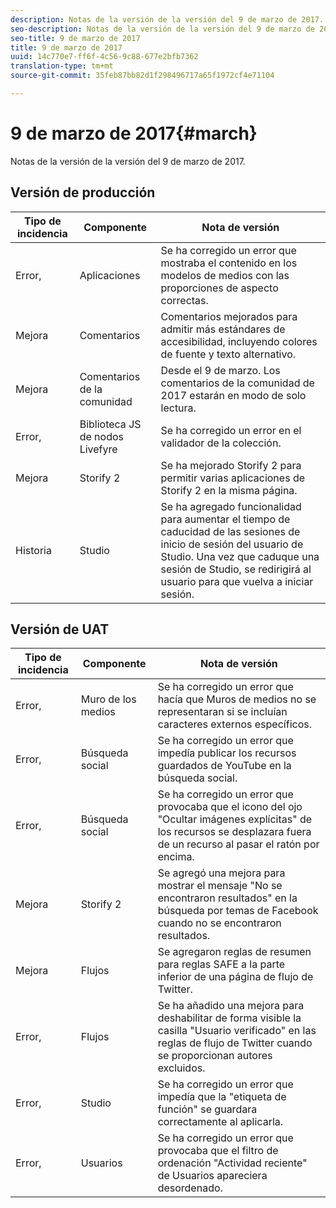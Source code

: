 ```yaml
---
description: Notas de la versión de la versión del 9 de marzo de 2017.
seo-description: Notas de la versión de la versión del 9 de marzo de 2017.
seo-title: 9 de marzo de 2017
title: 9 de marzo de 2017
uuid: 14c770e7-ff6f-4c56-9c88-677e2bfb7362
translation-type: tm+mt
source-git-commit: 35feb87bb82d1f298496717a65f1972cf4e71104

---
```



# 9 de marzo de 2017{#march}

Notas de la versión de la versión del 9 de marzo de 2017.

## Versión de producción

| **Tipo de incidencia** | **Componente** | **Nota de versión** |
|---|---|---|
| Error, | Aplicaciones | Se ha corregido un error que mostraba el contenido en los modelos de medios con las proporciones de aspecto correctas. |
| Mejora | Comentarios | Comentarios mejorados para admitir más estándares de accesibilidad, incluyendo colores de fuente y texto alternativo. |
| Mejora | Comentarios de la comunidad | Desde el 9 de marzo. Los comentarios de la comunidad de 2017 estarán en modo de solo lectura. |
| Error, | Biblioteca JS de nodos Livefyre | Se ha corregido un error en el validador de la colección. |
| Mejora | Storify 2 | Se ha mejorado Storify 2 para permitir varias aplicaciones de Storify 2 en la misma página. |
| Historia | Studio | Se ha agregado funcionalidad para aumentar el tiempo de caducidad de las sesiones de inicio de sesión del usuario de Studio. Una vez que caduque una sesión de Studio, se redirigirá al usuario para que vuelva a iniciar sesión. |

## Versión de UAT

| **Tipo de incidencia** | **Componente** | **Nota de versión** |
|---|---|---|
| Error, | Muro de los medios | Se ha corregido un error que hacía que Muros de medios no se representaran si se incluían caracteres externos específicos. |
| Error, | Búsqueda social | Se ha corregido un error que impedía publicar los recursos guardados de YouTube en la búsqueda social. |
| Error, | Búsqueda social | Se ha corregido un error que provocaba que el icono del ojo "Ocultar imágenes explícitas" de los recursos se desplazara fuera de un recurso al pasar el ratón por encima. |
| Mejora | Storify 2 | Se agregó una mejora para mostrar el mensaje "No se encontraron resultados" en la búsqueda por temas de Facebook cuando no se encontraron resultados. |
| Mejora | Flujos | Se agregaron reglas de resumen para reglas SAFE a la parte inferior de una página de flujo de Twitter. |
| Error, | Flujos | Se ha añadido una mejora para deshabilitar de forma visible la casilla "Usuario verificado" en las reglas de flujo de Twitter cuando se proporcionan autores excluidos. |
| Error, | Studio | Se ha corregido un error que impedía que la "etiqueta de función" se guardara correctamente al aplicarla. |
| Error, | Usuarios | Se ha corregido un error que provocaba que el filtro de ordenación "Actividad reciente" de Usuarios apareciera desordenado. |

